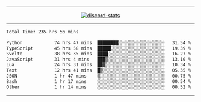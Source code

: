 <a href="https://www.github.com/ripavoid" target="_blank" rel="noreferrer">

-------

<div align='center'>
    <a href='https://discordapp.com/users/825178146797518881'>
        <img align='center' alt='discord-stats' src='https://api.discord-status.me/825178146797518881?nitro&boost=4&gradient=%231e0b1a%2C%23000000%2C%23000000%2C%23160316'></img>
    </a>
</div>

-------

<!--START_SECTION:waka-->

```txt
Total Time: 235 hrs 56 mins

Python            74 hrs 47 mins  ████████░░░░░░░░░░░░░░░░░   31.54 %
TypeScript        45 hrs 58 mins  █████░░░░░░░░░░░░░░░░░░░░   19.39 %
Svelte            38 hrs 35 mins  ████░░░░░░░░░░░░░░░░░░░░░   16.27 %
JavaScript        31 hrs 4 mins   ███▒░░░░░░░░░░░░░░░░░░░░░   13.10 %
Lua               24 hrs 31 mins  ██▓░░░░░░░░░░░░░░░░░░░░░░   10.34 %
Text              12 hrs 41 mins  █▒░░░░░░░░░░░░░░░░░░░░░░░   05.35 %
JSON              1 hr 47 mins    ▒░░░░░░░░░░░░░░░░░░░░░░░░   00.75 %
Bash              1 hr 17 mins    ░░░░░░░░░░░░░░░░░░░░░░░░░   00.54 %
Other             1 hr 14 mins    ░░░░░░░░░░░░░░░░░░░░░░░░░   00.52 %
```

<!--END_SECTION:waka-->

-------
